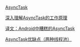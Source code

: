 
[AsyncTask](http://www.jianshu.com/p/3b839d7a3fcf)

[深入理解AsyncTask的工作原理](http://www.cnblogs.com/absfree/p/5357678.html)

[译文：Android中糟糕的AsyncTask](http://droidyue.com/blog/2014/11/08/bad-smell-of-asynctask-in-android/)

[AsyncTask优缺点（两种线程池）](http://blog.csdn.net/ai_yong_jie/article/details/52116411)
